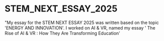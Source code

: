 # STEM_NEXT_ESSAY_2025
"My essay for the STEM NEXT ESSAY 2025 was written based on the topic 'ENERGY AND INNOVATION'. I worked on AI & VR, named my essay ' The Rise of AI & VR : How They Are Transforming Education'
